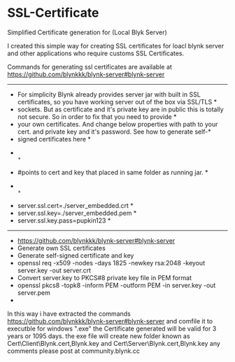 # SSL-Certificate
Simplified Certificate generation for (Local Blyk Server)

I created this simple way for creating SSL certificates for loacl blynk server and other applications
who require customs SSL Certificates.

 Commands for generating ssl certificates are available at https://github.com/blynkkk/blynk-server#blynk-server

******************************************************************************************************************************************
* For simplicity Blynk already provides server jar with built in SSL certificates, so you have working server out of the box via SSL/TLS *
* sockets. But as certificate and it's private key are in public this is totally not secure. So in order to fix that you need to provide *
* your own certificates. And change below properties with path to your cert. and private key and it's password. See how to generate self-*
* signed certificates here                                                                                                               *
*                                                                                                                                        *
*  #points to cert and key that placed in same folder as running jar.                                                                    *
*                                                                                                                                        *
* server.ssl.cert=./server_embedded.crt                                                                                                  *
* server.ssl.key=./server_embedded.pem                                                                                                   *
* server.ssl.key.pass=pupkin123                                                                                                          *
******************************************************************************************************************************************
* https://github.com/blynkkk/blynk-server#blynk-server
* Generate own SSL certificates
* Generate self-signed certificate and key
* openssl req -x509 -nodes -days 1825 -newkey rsa:2048 -keyout server.key -out server.crt
* Convert server.key to PKCS#8 private key file in PEM format
* openssl pkcs8 -topk8 -inform PEM -outform PEM -in server.key -out server.pem
*   
In this way i have extracted the commands https://github.com/blynkkk/blynk-server#blynk-server and comfile it to executble 
for windows ".exe" the Certificate generated will be valid for 3 years or 1095 days.
the exe file will create new folder known as Cert\Client\Blynk.cert,Blynk.key and Cert\Server\Blynk.cert,Blynk.key
any comments please post at community.blynk.cc
